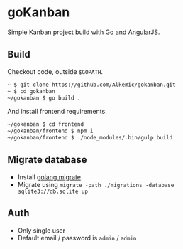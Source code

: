 # goKanban

Simple Kanban project build with Go and AngularJS.

## Build

Checkout code, outside `$GOPATH`.

```sh
~ $ git clone https://github.com/Alkemic/gokanban.git
~ $ cd gokanban
~/gokanban $ go build .
```

And install frontend requirements.

```sh
~/gokanban $ cd frontend
~/gokanban/frontend $ npm i
~/gokanban/frontend $ ./node_modules/.bin/gulp build
```

## Migrate database

* Install [golang migrate](https://github.com/golang-migrate/migrate/tree/master/cmd/migrate#installation)
* Migrate using ``migrate -path ./migrations -database sqlite3://db.sqlite up``

## Auth

* Only single user
* Default email / password is `admin` / `admin`
